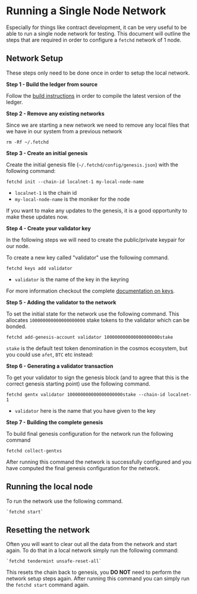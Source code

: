 # Running a Single Node Network

Especially for things like contract development, it can be very useful to be able to run a single node network for
testing. This document will outline the steps that are required in order to configure a `fetchd` network of 1 node.

## Network Setup

These steps only need to be done once in order to setup the local network.

**Step 1 - Build the ledger from source**

Follow the [build instructions](../building/) in order to compile the latest version of the ledger.

**Step 2 - Remove any existing networks**

Since we are starting a new network we need to remove any local files that we have in our system from a previous network

   `rm -Rf ~/.fetchd`

**Step 3 - Create an initial genesis**

Create the initial genesis file (`~/.fetchd/config/genesis.json`) with the following command:

   `fetchd init --chain-id localnet-1 my-local-node-name`

* `localnet-1` is the chain id 
* `my-local-node-name` is the moniker for the node

If you want to make any updates to the genesis, it is a good opportunity to make these updates now.

**Step 4 - Create your validator key**

In the following steps we will need to create the public/private keypair for our node. 

To create a new key called "validator" use the following command.

   `fetchd keys add validator`

* `validator` is the name of the key in the keyring

For more information checkout the complete [documentation on keys](../cli-keys/).

**Step 5 - Adding the validator to the network**

To set the initial state for the network use the following command. This allocates `100000000000000000000` stake tokens
to the validator which can be bonded.

   `fetchd add-genesis-account validator 100000000000000000000stake`

`stake` is the default test token denomination in the cosmos ecosystem, but you could use `afet`, `BTC` etc instead:

**Step 6 - Generating a validator transaction**

To get your validator to sign the genesis block (and to agree that this is the correct genesis starting point) use the
following command.

   `fetchd gentx validator 100000000000000000000stake --chain-id localnet-1`

* `validator` here is the name that you have given to the key

**Step 7 - Building the complete genesis**

To build final genesis configuration for the network run the following command

   `fetchd collect-gentxs`

After running this command the network is successfully configured and you have computed the final genesis configuration
for the network.

## Running the local node

To run the network use the following command.

    `fetchd start`

## Resetting the network

Often you will want to clear out all the data from the network and start again. To do that in a local network simply
run the following command:

    `fetchd tendermint unsafe-reset-all`

This resets the chain back to genesis, you **DO NOT** need to perform the network setup steps again. After running this
command you can simply run the `fetchd start` command again.
